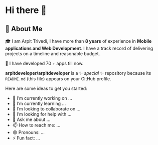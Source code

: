 # Hi there 👋

## 🚀 About Me
<p>
  🎓 I am  Arpit Trivedi, I have more than <b>8 years</b> of experience in <b>Mobile applications and Web Development</b>. I have a track record of delivering projects on a timeline and reasonable budget.

 🔭 I have developed 70 + apps till now.

**arpitdeveloper/arpitdeveloper** is a ✨ _special_ ✨ repository because its `README.md` (this file) appears on your GitHub profile.

Here are some ideas to get you started:

- 🔭 I’m currently working on ...
- 🌱 I’m currently learning ...
- 👯 I’m looking to collaborate on ...
- 🤔 I’m looking for help with ...
- 💬 Ask me about ...
- 📫 How to reach me: ...
- 😄 Pronouns: ...
- ⚡ Fun fact: ...


